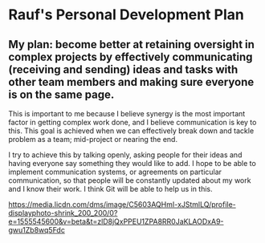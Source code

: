 # Rauf's Personal Development Plan

## My plan: become better at retaining oversight in complex projects by effectively communicating (receiving and sending) ideas and tasks with other team members and making sure everyone is on the same page. 

This is important to me because I believe synergy is the most important factor in getting complex work done, and I believe communication is key to this.
This goal is achieved when we can effectively break down and tackle problem as a team; mid-project or nearing the end.

I try to achieve this by talking openly, asking people for their ideas and having everyone say something they would like to add.
I hope to be able to implement communication systems, or agreements on particular communication, so that people will be constantly updated about my work and I know their work.
I think Git will be able to help us in this.

https://media.licdn.com/dms/image/C5603AQHmI-xJStmlLQ/profile-displayphoto-shrink_200_200/0?e=1555545600&v=beta&t=zlD8jQxPPEU1ZPA8RR0JaKLAODxA9-gwu1Zb8wq5Fdc